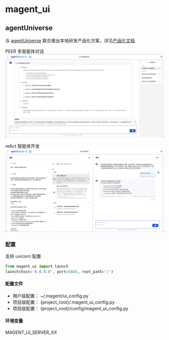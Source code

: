 # magent_ui

## agentUniverse

与 [agentUniverse](https://github.com/alipay/agentUniverse) 联合推出本地研发产品化方案，详见[产品化文档](https://github.com/alipay/agentUniverse/blob/master/docs/guidebook/zh/10_1_1_%E4%BA%A7%E5%93%81%E5%8C%96%E5%B9%B3%E5%8F%B0%E5%BF%AB%E9%80%9F%E5%BC%80%E5%A7%8B.md)

PEER 多智能体对话
![PEER 多智能体对话](../../docs/assets/au-peer-chat.jpg)

reAct 智能体开发
![reAct 智能体开发](../../docs/assets/au-react-dev.jpg)

### 配置

支持 uvicorn 配置

```python
from magent_ui import launch
launch(host='0.0.0.0', port=8888, root_path='/')
```

#### 配置文件

- 用户级配置： ~/.magent/ui_config.py
- 项目级配置： {project_root}/.magent_ui_config.py
- 项目级配置： {project_root}/config/magent_ui_config.py

#### 环境变量

MAGENT_UI_SERVER_XX
